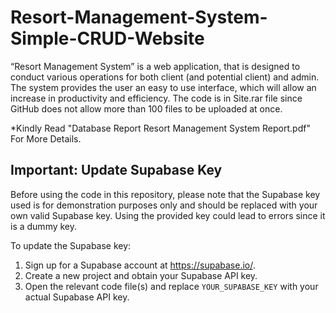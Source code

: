 # Resort-Management-System-Simple-CRUD-Website
“Resort Management System” is a web application, that is designed to conduct  various operations for both client (and potential client) and admin. The system  provides the user an easy to use interface, which will allow an increase in  productivity and efficiency. The code is in Site.rar file since GitHub does not allow more than 100 files to be uploaded at once.

*Kindly Read "Database Report Resort Management System Report.pdf" For More Details.

## **Important: Update Supabase Key**

Before using the code in this repository, please note that the Supabase key used is for demonstration purposes only and should be replaced with your own valid Supabase key. Using the provided key could lead to errors since it is a dummy key.

To update the Supabase key:

1. Sign up for a Supabase account at https://supabase.io/.
2. Create a new project and obtain your Supabase API key.
3. Open the relevant code file(s) and replace `YOUR_SUPABASE_KEY` with your actual Supabase API key.

